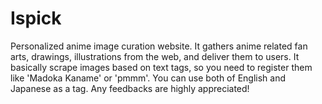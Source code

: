 Ispick
======

Personalized anime image curation website. It gathers anime related fan arts, drawings, illustrations from the web, and deliver them to users. It basically scrape images based on text tags, so you need to register them like 'Madoka Kaname' or 'pmmm'. You can use both of English and Japanese as a tag. Any feedbacks are highly appreciated!
